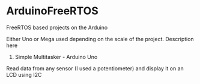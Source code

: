 # ArduinoFreeRTOS

FreeRTOS based projects on the Arduino

Either Uno or Mega used depending on the scale of the project. Description here

1) Simple Multitasker - Arduino Uno

Read data from any sensor (I used a potentiometer) and display it on an LCD using I2C
